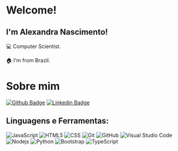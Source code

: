# Welcome!

## I'm Alexandra Nascimento! 

💻 Computer Scientist.

🏠 I'm from Brazil.

# Sobre mim

[![Github Badge](https://img.shields.io/badge/-Github-000?style=flat-square&logo=Github&logoColor=white&link=https://github.com/AlexandraNasciSouza)](https://github.com/AlexandraNasciSouza)
[![Linkedin Badge](https://img.shields.io/badge/-LinkedIn-blue?style=flat-square&logo=Linkedin&logoColor=white&link=https://www.linkedin.com/in/alexandra-nascimento-souza)](https://www.linkedin.com/in/alexandra-nascimento-souza)

## **Linguagens e Ferramentas:**  
  
 ![JavaScript](https://img.shields.io/badge/-JavaScript-333333?style=flat&logo=javascript)
 ![HTML5](https://img.shields.io/badge/-HTML5-333333?style=flat&logo=HTML5)
 ![CSS](https://img.shields.io/badge/-CSS-333333?style=flat&logo=CSS3&logoColor=1572B6)
 ![Git](https://img.shields.io/badge/-Git-333333?style=flat&logo=git)
 ![GitHub](https://img.shields.io/badge/-GitHub-333333?style=flat&logo=github)
 ![Visual Studio Code](https://img.shields.io/badge/-Visual%20Studio%20Code-333333?style=flat&logo=visual-studio-code&logoColor=007ACC)
 ![Nodejs](https://img.shields.io/badge/-Nodejs-333333?style=flat-square&logo=Node.js)
 ![Python](https://img.shields.io/badge/-Python-333333?style=flat-square&logo=Python)
 ![Bootstrap](https://img.shields.io/badge/-Bootstrap-333333?style=flat-square&logo=bootstrap)
 ![TypeScript](https://img.shields.io/badge/-TypeScript-333333?style=flat-square&logo=typescript)
